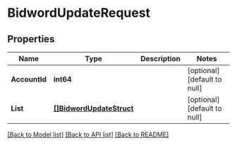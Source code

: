 # BidwordUpdateRequest

## Properties
Name | Type | Description | Notes
------------ | ------------- | ------------- | -------------
**AccountId** | **int64** |  | [optional] [default to null]
**List** | [**[]BidwordUpdateStruct**](bidword_update_struct.md) |  | [optional] [default to null]

[[Back to Model list]](../README.md#documentation-for-models) [[Back to API list]](../README.md#documentation-for-api-endpoints) [[Back to README]](../README.md)


